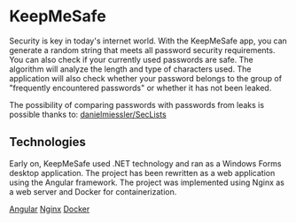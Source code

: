 # KeepMeSafe
Security is key in today's internet world. With the KeepMeSafe app, you can generate a random string that meets all password security requirements. You can also check if your currently used passwords are safe. The algorithm will analyze the length and type of characters used. The application will also check whether your password belongs to the group of "frequently encountered passwords" or whether it has not been leaked.

The possibility of comparing passwords with passwords from leaks is possible thanks to: [danielmiessler/SecLists](https://github.com/danielmiessler/SecLists)

## Technologies
Early on, KeepMeSafe used .NET technology and ran as a Windows Forms desktop application. The project has been rewritten as a web application using the Angular framework. The project was implemented using Nginx as a web server and Docker for containerization.

[Angular](https://angular.io/)
[Nginx](https://www.nginx.com/)
[Docker](https://www.docker.com/)
